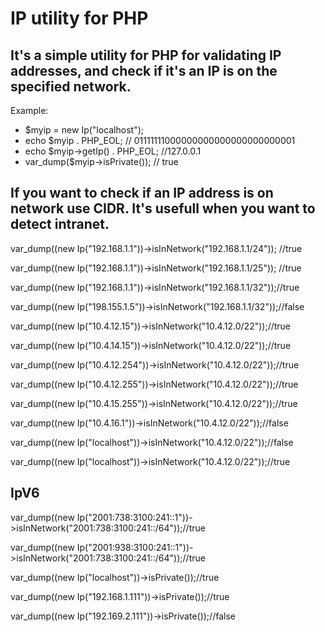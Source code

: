IP utility for PHP
======

It's a simple utility for PHP for validating IP addresses, and check if it's an IP is on the specified network.
--------------------------------------------------------------------------------------------------------------

Example:

* $myip = new Ip("localhost");
* echo $myip . PHP_EOL; // 01111111000000000000000000000001
* echo $myip->getIp() . PHP_EOL; //127.0.0.1
* var_dump($myip->isPrivate()); // true

If you want to check if an IP address is on network use CIDR. It's usefull when you want to detect intranet.
------------------------------------------------------------------------------------------------------------

var_dump((new Ip("192.168.1.1"))->isInNetwork("192.168.1.1/24")); //true

var_dump((new Ip("192.168.1.1"))->isInNetwork("192.168.1.1/25")); //true

var_dump((new Ip("192.168.1.1"))->isInNetwork("192.168.1.1/32"));//true

var_dump((new Ip("198.155.1.5"))->isInNetwork("192.168.1.1/32"));//false

var_dump((new Ip("10.4.12.15"))->isInNetwork("10.4.12.0/22"));//true

var_dump((new Ip("10.4.14.15"))->isInNetwork("10.4.12.0/22"));//true

var_dump((new Ip("10.4.12.254"))->isInNetwork("10.4.12.0/22"));//true

var_dump((new Ip("10.4.12.255"))->isInNetwork("10.4.12.0/22"));//true

var_dump((new Ip("10.4.15.255"))->isInNetwork("10.4.12.0/22"));//true

var_dump((new Ip("10.4.16.1"))->isInNetwork("10.4.12.0/22"));//false

var_dump((new Ip("localhost"))->isInNetwork("10.4.12.0/22"));//false

var_dump((new Ip("localhost"))->isInNetwork("10.4.12.0/22"));//true

IpV6
----

var_dump((new Ip("2001:738:3100:241::1"))->isInNetwork("2001:738:3100:241::/64"));//true

var_dump((new Ip("2001:938:3100:241::1"))->isInNetwork("2001:738:3100:241::/64"));//true



var_dump((new Ip("localhost"))->isPrivate());//true

var_dump((new Ip("192.168.1.111"))->isPrivate());//true

var_dump((new Ip("192.169.2.111"))->isPrivate());//false


